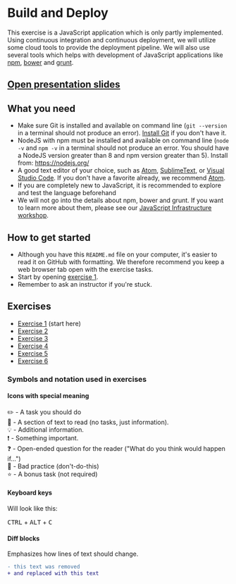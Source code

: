 # Build and Deploy

This exercise is a JavaScript application which is only partly implemented.
Using continuous integration and continuous deployment, we will utilize some cloud tools to provide the deployment pipeline.
We will also use several tools which helps with development of JavaScript applications like [npm](https://www.npmjs.com/), [bower](https://bower.io/) and [grunt](https://gruntjs.com/).

## [Open presentation slides](https://drive.google.com/open?id=1FHwVkd7pzRW3xvMh4m7p9PGoPXrq_erdECNMJmQYHdI)

## What you need
* Make sure Git is installed and available on command line (`git --version` in a terminal should not produce an error). [Install Git](https://git-scm.com/downloads) if you don't have it.
* NodeJS with npm must be installed and available on command line (`node -v` and `npm -v` in a terminal should not produce an error. You should have a NodeJS version greater than 8 and npm version greater than 5). Install from: https://nodejs.org/
* A good text editor of your choice, such as [Atom](https://atom.io/), [SublimeText](https://www.sublimetext.com/), or [Visual Studio Code](https://www.visualstudio.com/). If you don't have a favorite already, we recommend [Atom](https://atom.io/).
* If you are completely new to JavaScript, it is recommended to explore and test the language beforehand
* We will not go into the details about npm, bower and grunt. If you want to learn more about them, please see our [JavaScript Infrastructure workshop](https://github.com/nerdschoolbergen/js-infrastructure).

## How to get started

* Although you have this `README.md` file on your computer, it's easier to read it on GitHub with formatting. We therefore recommend you keep a web browser tab open with the exercise tasks.
* Start by opening [exercise 1](./exercises/exercise-1.md/).
* Remember to ask an instructor if you're stuck.

## Exercises

- [Exercise 1](./exercises/exercise-1.md/) (start here)
- [Exercise 2](./exercises/exercise-2.md/)
- [Exercise 3](./exercises/exercise-3.md/)
- [Exercise 4](./exercises/exercise-4.md/)
- [Exercise 5](./exercises/exercise-5.md/)
- [Exercise 6](./exercises/exercise-6.md/)

### Symbols and notation used in exercises

#### Icons with special meaning

:pencil2: - A task you should do  
:book: - A section of text to read (no tasks, just information).  
:bulb: - Additional information.  
:exclamation: - Something important.  
:question: - Open-ended question for the reader ("What do you think would happen if...")  
:poop: - Bad practice (don't-do-this)  
:star: - A bonus task (not required)  

#### Keyboard keys

Will look like this:

<kbd>CTRL</kbd> + <kbd>ALT</kbd> + <kbd>C</kbd>

#### Diff blocks

Emphasizes how lines of text should change.

```diff
- this text was removed
+ and replaced with this text
```
